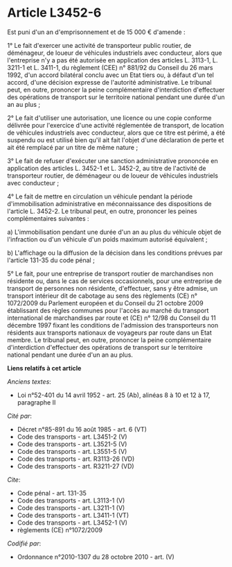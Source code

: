 # Article L3452-6

Est puni d'un an d'emprisonnement et de 15 000 € d'amende : 

1° Le fait d'exercer une activité de transporteur public routier, de déménageur, de loueur de véhicules industriels avec
conducteur, alors que l'entreprise n'y a pas été autorisée en application des articles L. 3113-1, L. 3211-1 et L. 3411-1, du
règlement (CEE) n° 881/92 du Conseil du 26 mars 1992, d'un accord bilatéral conclu avec un Etat tiers ou, à défaut d'un tel
accord, d'une décision expresse de l'autorité administrative. Le tribunal peut, en outre, prononcer la peine complémentaire
d'interdiction d'effectuer des opérations de transport sur le territoire national pendant une durée d'un an au plus ; 

2° Le fait d'utiliser une autorisation, une licence ou une copie conforme délivrée pour l'exercice d'une activité réglementée
de transport, de location de véhicules industriels avec conducteur, alors que ce titre est périmé, a été suspendu ou est
utilisé bien qu'il ait fait l'objet d'une déclaration de perte et ait été remplacé par un titre de même nature ; 

3° Le fait de refuser d'exécuter une sanction administrative prononcée en application des articles L. 3452-1 et L. 3452-2, au
titre de l'activité de transporteur routier, de déménageur ou de loueur de véhicules industriels avec conducteur ; 

4° Le fait de mettre en circulation un véhicule pendant la période d'immobilisation administrative en méconnaissance des
dispositions de l'article L. 3452-2. Le tribunal peut, en outre, prononcer les peines complémentaires suivantes : 

a) L'immobilisation pendant une durée d'un an au plus du véhicule objet de l'infraction ou d'un véhicule d'un poids maximum
autorisé équivalent ; 

b) L'affichage ou la diffusion de la décision dans les conditions prévues par l'article 131-35 du code pénal ; 

5° Le fait, pour une entreprise de transport routier de marchandises non résidente ou, dans le cas de services occasionnels,
pour une entreprise de transport de personnes non résidente, d'effectuer, sans y être admise, un transport intérieur dit de
cabotage au sens des règlements (CE) n° 1072/2009 du Parlement européen et du Conseil du 21 octobre 2009 établissant des
règles communes pour l'accès au marché du transport international de marchandises par route et (CE) n° 12/98 du Conseil du 11
décembre 1997 fixant les conditions de l'admission des transporteurs non résidents aux transports nationaux de voyageurs par
route dans un Etat membre. Le tribunal peut, en outre, prononcer la peine complémentaire d'interdiction d'effectuer des
opérations de transport sur le territoire national pendant une durée d'un an au plus.

**Liens relatifs à cet article**

_Anciens textes_:

  - Loi n°52-401 du 14 avril 1952 - art. 25 (Ab), alinéas 8 à 10 et 12 à 17, paragraphe II

_Cité par_:

  - Décret n°85-891 du 16 août 1985 - art. 6 (VT)
  - Code des transports - art. L3451-2 (V)
  - Code des transports - art. L3521-5 (V)
  - Code des transports - art. L3551-5 (V)
  - Code des transports - art. R3113-26 (VD)
  - Code des transports - art. R3211-27 (VD)

_Cite_:

  - Code pénal - art. 131-35
  - Code des transports - art. L3113-1 (V)
  - Code des transports - art. L3211-1 (V)
  - Code des transports - art. L3411-1 (VT)
  - Code des transports - art. L3452-1 (V)
  - règlements (CE) n°1072/2009

_Codifié par_:

  - Ordonnance n°2010-1307 du 28 octobre 2010 - art. (V)
